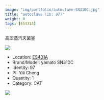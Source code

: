 ```yaml
---
image: "img/portfolio/autoclave-SN310C.jpg"
title: "autoclave (ID: 97)"
weight: 0
tags: [ES431A]
---
```


高压蒸汽灭菌釜

<!--more-->

![](../../img/portfolio/autoclave-SN310C.jpg)

- Location: [ES431A](../../tags/ES431A)
- Brand/Model: yamato SN310C
- Identity: 97
- PI: Yili Cheng
- Quantity: 1
- Category: CAT





![](../../img/portfolio/autoclave-SN310C_manual.jpg)

